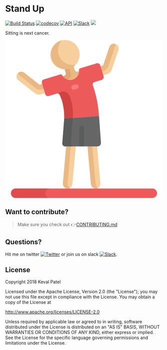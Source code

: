 # Stand Up

[![Build Status](https://www.bitrise.io/app/9e88d695f7b6f162/status.svg?token=mUYLO3IxREkdvXKI60jdXQ&branch=master)](https://www.bitrise.io/app/9e88d695f7b6f162) [![codecov](https://codecov.io/gh/kevalpatel2106/Stand-Up/branch/master/graph/badge.svg?token=8cUi09469g&maxAge=600)](https://codecov.io/gh/kevalpatel2106/Stand-Up) [![API](https://img.shields.io/badge/API-21%2B-yellowgreen.svg?style=flat)](https://android-arsenal.com/api?level=21) [![Slack](https://img.shields.io/badge/Join-Slack-red.svg?style=flat)](https://join.slack.com/t/stand-up-opensource/shared_invite/enQtMjkwODQ0MTQ1MTg4LTMwYjQyMmViYTc5ODkwODgxNzNlZmQzODAyNDNiMGEzZTM1YmUzZjZkNDAxOThjY2IyZmUxNWQ2ZTM2NDU1Yjg) <a href="https://www.paypal.me/kevalpatel2106"> <img src="https://img.shields.io/badge/paypal-donate-yellow.svg" /></a>


Sitting is next cancer.

![Logo](/assets/stretching.png)

## Want to contribute?
> Make sure you check out 👉[CONTRIBUTING.md](https://github.com/kevalpatel2106/Stand-Up/blob/master/.github/CONTRIBUTING.md)

## Questions?
Hit me on twitter [![Twitter](https://img.shields.io/badge/Twitter-@kevalpatel2106-blue.svg?style=flat)](https://twitter.com/kevalpatel2106) or join us on slack [![Slack](https://img.shields.io/badge/Join-Slack-red.svg?style=flat)](https://join.slack.com/t/stand-up-opensource/shared_invite/enQtMjkwODQ0MTQ1MTg4LTMwYjQyMmViYTc5ODkwODgxNzNlZmQzODAyNDNiMGEzZTM1YmUzZjZkNDAxOThjY2IyZmUxNWQ2ZTM2NDU1Yjg).

## License
Copyright 2018 Keval Patel

Licensed under the Apache License, Version 2.0 (the "License");
you may not use this file except in compliance with the License.
You may obtain a copy of the License at

http://www.apache.org/licenses/LICENSE-2.0

Unless required by applicable law or agreed to in writing, software
distributed under the License is distributed on an "AS IS" BASIS,
WITHOUT WARRANTIES OR CONDITIONS OF ANY KIND, either express or implied.
See the License for the specific language governing permissions and
limitations under the License.
